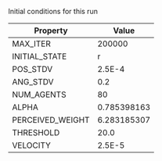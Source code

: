 Initial conditions for this run

| Property     | Value     |
|--------------|-----------|
|MAX_ITER|200000|
|INITIAL_STATE|r|
|POS_STDV|2.5E-4|
|ANG_STDV|0.2|
|NUM_AGENTS|80|
|ALPHA| 0.785398163|
|PERCEIVED_WEIGHT|6.283185307|
|THRESHOLD|20.0|
|VELOCITY|2.5E-5|